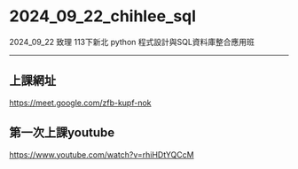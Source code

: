 # __2024_09_22_chihlee_sql__
2024_09_22 致理 113下新北 python 程式設計與SQL資料庫整合應用班

---

## 上課網址
https://meet.google.com/zfb-kupf-nok

## 第一次上課youtube
https://www.youtube.com/watch?v=rhiHDtYQCcM

